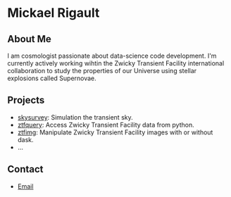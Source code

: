 
# Mickael Rigault

## About Me
I am cosmologist passionate about data-science code development. I'm currently actively working wihtin the Zwicky Transient Facility international collaboration to study the properties of our Universe using stellar explosions called Supernovae.

## Projects
- [skysurvey](github.com/MickaelRigault/skysurvey): Simulation the transient sky.
- [ztfquery](github.com/MickaelRigault/ztfquery): Access Zwicky Transient Facility data from python.
- [ztfimg](github.com/MickaelRigault/ztfimg): Manipulate Zwicky Transient Facility images with or without dask.
- ...
  
## Contact
- [Email](mailto:m.rigault@ip2i.in2p3.fr)



<!--
**MickaelRigault/MickaelRigault** is a ✨ _special_ ✨ repository because its `README.md` (this file) appears on your GitHub profile.

Here are some ideas to get you started:

- 🔭 I’m currently working on ...
- 🌱 I’m currently learning ...
- 👯 I’m looking to collaborate on ...
- 🤔 I’m looking for help with ...
- 💬 Ask me about ...
- 📫 How to reach me: ...
- 😄 Pronouns: ...
- ⚡ Fun fact: ...
-->
